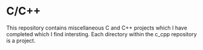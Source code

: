 # C/C++
This repository contains miscellaneous C and C++ projects which I have completed which I find intersting. Each directory within
the c_cpp repository is a project.
